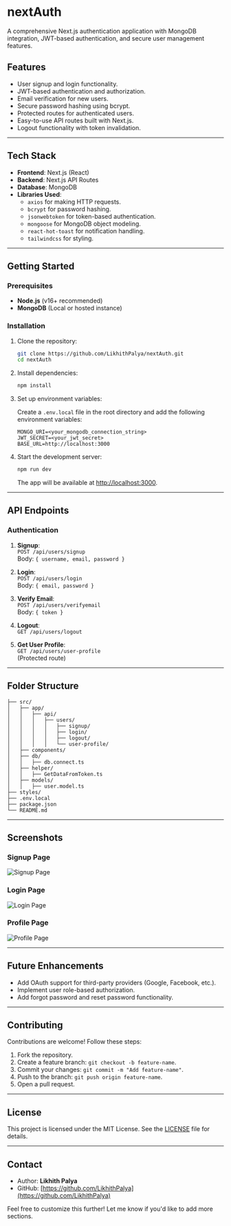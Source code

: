 # nextAuth

A comprehensive Next.js authentication application with MongoDB integration, JWT-based authentication, and secure user management features.

## Features

- User signup and login functionality.
- JWT-based authentication and authorization.
- Email verification for new users.
- Secure password hashing using bcrypt.
- Protected routes for authenticated users.
- Easy-to-use API routes built with Next.js.
- Logout functionality with token invalidation.

---

## Tech Stack

- **Frontend**: Next.js (React)
- **Backend**: Next.js API Routes
- **Database**: MongoDB
- **Libraries Used**:
  - `axios` for making HTTP requests.
  - `bcrypt` for password hashing.
  - `jsonwebtoken` for token-based authentication.
  - `mongoose` for MongoDB object modeling.
  - `react-hot-toast` for notification handling.
  - `tailwindcss` for styling.

---

## Getting Started

### Prerequisites

- **Node.js** (v16+ recommended)
- **MongoDB** (Local or hosted instance)

### Installation

1. Clone the repository:

   ```bash
   git clone https://github.com/LikhithPalya/nextAuth.git
   cd nextAuth
   ```

2. Install dependencies:

   ```bash
   npm install
   ```

3. Set up environment variables:

   Create a `.env.local` file in the root directory and add the following environment variables:

   ```env
   MONGO_URI=<your_mongodb_connection_string>
   JWT_SECRET=<your_jwt_secret>
   BASE_URL=http://localhost:3000
   ```

4. Start the development server:

   ```bash
   npm run dev
   ```

   The app will be available at [http://localhost:3000](http://localhost:3000).

---

## API Endpoints

### Authentication

1. **Signup**:  
   `POST /api/users/signup`  
   Body: `{ username, email, password }`

2. **Login**:  
   `POST /api/users/login`  
   Body: `{ email, password }`

3. **Verify Email**:  
   `POST /api/users/verifyemail`  
   Body: `{ token }`

4. **Logout**:  
   `GET /api/users/logout`

5. **Get User Profile**:  
   `GET /api/users/user-profile`  
   (Protected route)

---

## Folder Structure

```
├── src/
│   ├── app/
│   │   ├── api/
│   │   │   ├── users/
│   │   │   │   ├── signup/
│   │   │   │   ├── login/
│   │   │   │   ├── logout/
│   │   │   │   └── user-profile/
│   ├── components/
│   ├── db/
│   │   ├── db.connect.ts
│   ├── helper/
│   │   ├── GetDataFromToken.ts
│   ├── models/
│   │   ├── user.model.ts
├── styles/
├── .env.local
├── package.json
└── README.md
```

---

## Screenshots

### Signup Page
![Signup Page](https://via.placeholder.com/800x400?text=Signup+Page)

### Login Page
![Login Page](https://via.placeholder.com/800x400?text=Login+Page)

### Profile Page
![Profile Page](https://via.placeholder.com/800x400?text=Profile+Page)

---

## Future Enhancements

- Add OAuth support for third-party providers (Google, Facebook, etc.).
- Implement user role-based authorization.
- Add forgot password and reset password functionality.

---

## Contributing

Contributions are welcome! Follow these steps:

1. Fork the repository.
2. Create a feature branch: `git checkout -b feature-name`.
3. Commit your changes: `git commit -m "Add feature-name"`.
4. Push to the branch: `git push origin feature-name`.
5. Open a pull request.

---

## License

This project is licensed under the MIT License. See the [LICENSE](LICENSE) file for details.

---

## Contact

- Author: **Likhith Palya**  
- GitHub: [https://github.com/LikhithPalya](https://github.com/LikhithPalya)

Feel free to customize this further! Let me know if you'd like to add more sections.